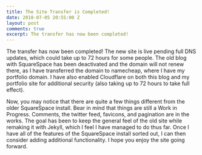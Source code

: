 ```yaml
---
title: The Site Transfer is Completed!
date: 2018-07-05 20:55:00 Z
layout: post
comments: true
excerpt: The transfer has now been completed!
---
```


<p>The transfer has now been completed! The new site is live pending full DNS updates, which could take up to 72 hours for some people. The old blog with SquareSpace has been deactivated and the domain will not renew there, as I have transferred the domain to namecheap, where I have my portfolio domain. I have also enabled Cloudflare on both this blog and my portfolio site for additional security (also taking up to 72 hours to take full effect).</p>

<p>Now, you may notice that there are quite a few things different from the older SquareSpace install. Bear in mind that things are still a Work in Progress. Comments, the twitter feed, favicons, and pagination are in the works. The goal has been to keep the general feel of the old site while remaking it with Jekyll, which I feel I have managed to do thus far. Once I have all of the features of the SquareSpace install sorted out, I can then consider adding additional functionality. I hope you enjoy the site going forward.</p>
